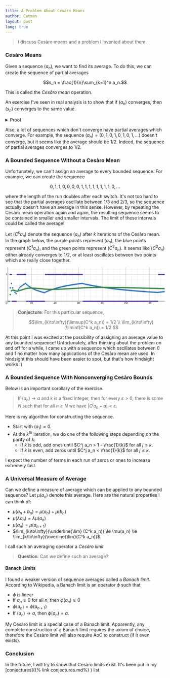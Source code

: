 ```yaml
---
title: A Problem About Cesàro Means
author: Catman
layout: post
long: true
---
```


> I discuss Cesàro means and a problem I invented about them.

### Cesàro Means

Given a sequence $(a_n)$, we want to find its average. To do this, we can create the sequence of partial averages

$$s_n = \frac{1}{n}\sum_{k=1}^n a_n.$$

This is called the *Cesàro mean* operation.

An exercise I've seen in real analysis is to show that if $(a_n)$ converges, then $(s_n)$ converges to the same value.

<details><summary>
Proof
</summary>
<div markdown="1">

Suppose $(a_n)$ converges to $a$. Fix $\varepsilon > 0$. Choose $N$ so that
$|a_n - a| < \varepsilon/2$ for all $n\ge N$. Let $M$ be an upper bound of $|a_n - a|$. Then for all
$n\ge\max\\{2MN/\varepsilon, N\\}$, we have

$$
\begin{align*}
  |s_n - a| &= \left|\frac{1}{n}\sum_{k=1}^n (a_k - a)\right| \\
  &\le \frac{1}{n}\sum_{k=1}^n |a_k - a| \\
  &= \frac{1}{n}\left[\sum_{k=1}^N |a_k - a| + \sum_{k=N+1}^n |a_k - a|\right] \\
  &\le \frac{1}{n}\left[\sum_{k=1}^N M + \sum_{k=N+1}^n \frac{\epsilon}{2}\right] \\
  &\le \frac{MN}{n} + \frac{n-N}{n}\frac{\varepsilon}{2} \\
  &\le \frac{\varepsilon}{2} + \frac{\varepsilon}{2} = \varepsilon.
\end{align*}
$$

Therefore, $(s_n)\to a$.

</div>
</details>

Also, a lot of sequences which don't converge have partial averages which converge. For example, the sequence $(a_n) = (0,1,0,1,0,1,0,1,\dots)$ doesn't converge, but it seems like the average should be $1/2$. Indeed, the sequence of partial averages converges to $1/2$.

### A Bounded Sequence Without a Cesàro Mean

Unfortunately, we can't assign an average to every bounded sequence. For example, we can create the sequence

$$0,1,1,0,0,0,0,1,1,1,1,1,1,1,1,0,\dots$$

where the length of the run doubles after each switch. It's not too hard to see that the partial averages oscillate between $1/3$ and $2/3$, so the sequence actually doesn't have an average in this sense. However, by repeating the Cesàro mean operation again and again, the resulting sequence seems to be contained in smaller and smaller intervals. The limit of these intervals could be called the average!

Let $(C^k a_n)$ denote the sequence $(a_n)$ after $k$ iterations of the Cesàro mean. In the graph below, the purple points represent $(a_n)$, the blue points represent $(C^1a_n)$, and the green points represent $(C^2 a_n)$. It seems like $(C^2a_n)$ either already converges to $1/2$, or at least oscillates between two points which are really close together.

![alt text](/assets/2025-07-30-cesaro-example.png)

> **Conjecture**: For this particular sequence,
> 
> $$\lim_{k\to\infty}(\limsup(C^k a_n)) = 1/2 \\ \lim_{k\to\infty}(\liminf(C^k a_n)) = 1/2 $$

At this point I was excited at the possibility of assigning an average value to any bounded sequence! Unfortunately, after thinking about the problem on and off for a while, I came up with a sequence which oscillates between $0$ and $1$ no matter how many applications of the Cesàro mean are used. In hindsight this should have been easier to spot, but that's how hindsight works :)

### A Bounded Sequence With Nonconverging Cesàro Bounds

Below is an important corollary of the exercise.

> If $(a_n)\to a$ and $k$ is a fixed integer, then for every $\varepsilon > 0$, there is some $N$ such that for all $n\ge N$ we have
$|C^j a_n - a| < \varepsilon$.

Here is my algorithm for constructing the sequence.

* Start with $(a_1) = 0$.
* At the $k^{th}$ iteration, we do one of the following steps depending on the parity of $k$:
  * If $k$ is odd, add ones until $C^j a_n > 1 - \frac{1}{k}$ for all $j\le k$.
  * If $k$ is even, add zeros until $C^j a_n < \frac{1}{k}$ for all $j \le k$.

I expect the number of terms in each run of zeros or ones to increase extremely fast.

### A Universal Measure of Average

Can we define a measure of average which can be applied to any bounded sequence? Let $\mu(a_n)$ denote this average. Here are the natural properties I can think of:
* $\mu(a_n + b_n) = \mu(a_n) + \mu(b_n)$
* $\mu(\lambda a_n) = \lambda \mu(a_n)$
* $\mu(a_n) = \mu(a_{n+1})$
* $\lim_{k\to\infty}(\underline{\lim} (C^k a_n)) \le \mu(a_n) \le \lim_{k\to\infty}(\overline{\lim}(C^k a_n))$.

I call such an averaging operator a *Cesàro limit*

> **Question**: Can we define such an average?

#### Banach Limits

I found a weaker version of sequence averages called a *Banach limit*. According to Wikipedia, a Banach limit is an operator $\phi$ such that
* $\phi$ is linear
* If $a_n \ge 0$ for all $n$, then $\phi(a_n)\ge 0$
* $\phi(a_n) = \phi(a_{n+1})$
* If $(a_n)\to a$, then $\phi(a_n) = a$.

My Cesàro limit is a special case of a Banach limit. Apparently, any complete construction of a Banach limit requires the axiom of choice, therefore the Cesàro limit will also require AoC to construct (if it even exists).

### Conclusion

In the future, I will try to show that Cesàro limits exist. It's been put in my [conjectures]({% link conjectures.md%} ) list.
